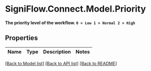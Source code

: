 # SigniFlow.Connect.Model.Priority
#### The priority level of the workflow.   `0 = Low 1 = Normal 2 = High`

## Properties

Name | Type | Description | Notes
------------ | ------------- | ------------- | -------------

[[Back to Model list]](../README.md#documentation-for-models) [[Back to API list]](../README.md#documentation-for-api-endpoints) [[Back to README]](../README.md)

